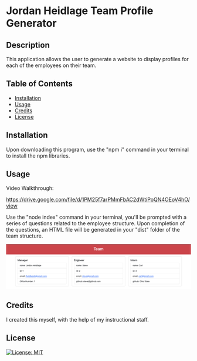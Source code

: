 # Jordan Heidlage Team Profile Generator

## Description

This application allows the user to generate a website to display profiles for each of the employees on their team.

## Table of Contents

- [Installation](#installation)
- [Usage](#usage)
- [Credits](#credits)
- [License](#license)

## Installation

Upon downloading this program, use the "npm i" command in your terminal to install the npm libraries.

## Usage
Video Walkthrough: 

https://drive.google.com/file/d/1PM25f7arPMmFbAC2dWtiPoQN4OEoV4hO/view

Use the "node index" command in your terminal, you'll be prompted with a series of questions related to the employee structure. Upon completion of the questions, an HTML file will be generated in your "dist" folder of the team structure.

![Website Preview](images/screenshot.png)

## Credits

I created this myself, with the help of my instructional staff.

## License

[![License: MIT](https://img.shields.io/badge/License-MIT-yellow.svg)](https://opensource.org/licenses/MIT)